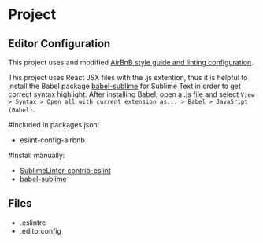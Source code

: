# Project

## Editor Configuration

This project uses and modified [AirBnB style guide and linting configuration](https://github.com/airbnb/javascript/tree/master/packages/eslint-config-airbnb).

This project uses React JSX files with the .js extention, thus it is helpful to install the Babel package [babel-sublime](https://github.com/babel/babel-sublime/) for Sublime Text in order to get correct syntax highlight.  After installing Babel, open a .js file and select `View > Syntax > Open all with current extension as... > Babel > JavaSript (Babel)`.


#Included in packages.json:

- eslint-config-airbnb

#Install manually:

- [SublimeLinter-contrib-eslint](https://github.com/roadhump/SublimeLinter-eslint)
- [babel-sublime](https://github.com/babel/babel-sublime/)

## Files
- .eslintrc
- .editorconfig